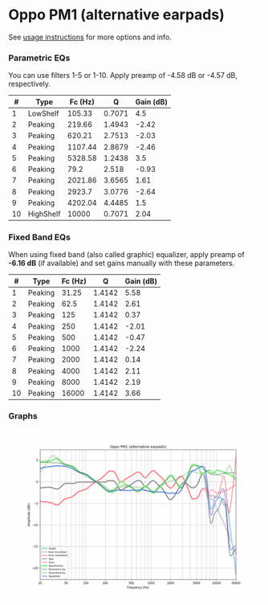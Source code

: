 # Oppo PM1 (alternative earpads)
See [usage instructions](https://github.com/jaakkopasanen/AutoEq#usage) for more options and info.

### Parametric EQs
You can use filters 1-5 or 1-10. Apply preamp of -4.58 dB or -4.57 dB, respectively.

|   # | Type      |   Fc (Hz) |      Q |   Gain (dB) |
|-----|-----------|-----------|--------|-------------|
|   1 | LowShelf  |    105.33 | 0.7071 |        4.5  |
|   2 | Peaking   |    219.66 | 1.4943 |       -2.42 |
|   3 | Peaking   |    620.21 | 2.7513 |       -2.03 |
|   4 | Peaking   |   1107.44 | 2.8679 |       -2.46 |
|   5 | Peaking   |   5328.58 | 1.2438 |        3.5  |
|   6 | Peaking   |     79.2  | 2.518  |       -0.93 |
|   7 | Peaking   |   2021.86 | 3.6565 |        1.61 |
|   8 | Peaking   |   2923.7  | 3.0776 |       -2.64 |
|   9 | Peaking   |   4202.04 | 4.4485 |        1.5  |
|  10 | HighShelf |  10000    | 0.7071 |        2.04 |

### Fixed Band EQs
When using fixed band (also called graphic) equalizer, apply preamp of **-6.16 dB** (if available) and set gains manually with these parameters.

|   # | Type    |   Fc (Hz) |      Q |   Gain (dB) |
|-----|---------|-----------|--------|-------------|
|   1 | Peaking |     31.25 | 1.4142 |        5.58 |
|   2 | Peaking |     62.5  | 1.4142 |        2.61 |
|   3 | Peaking |    125    | 1.4142 |        0.37 |
|   4 | Peaking |    250    | 1.4142 |       -2.01 |
|   5 | Peaking |    500    | 1.4142 |       -0.47 |
|   6 | Peaking |   1000    | 1.4142 |       -2.24 |
|   7 | Peaking |   2000    | 1.4142 |        0.14 |
|   8 | Peaking |   4000    | 1.4142 |        2.11 |
|   9 | Peaking |   8000    | 1.4142 |        2.19 |
|  10 | Peaking |  16000    | 1.4142 |        3.66 |

### Graphs
![](./Oppo%20PM1%20(alternative%20earpads).png)

